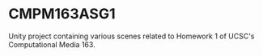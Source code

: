 # CMPM163ASG1
Unity project containing various scenes related to Homework 1 of UCSC's Computational Media 163.
